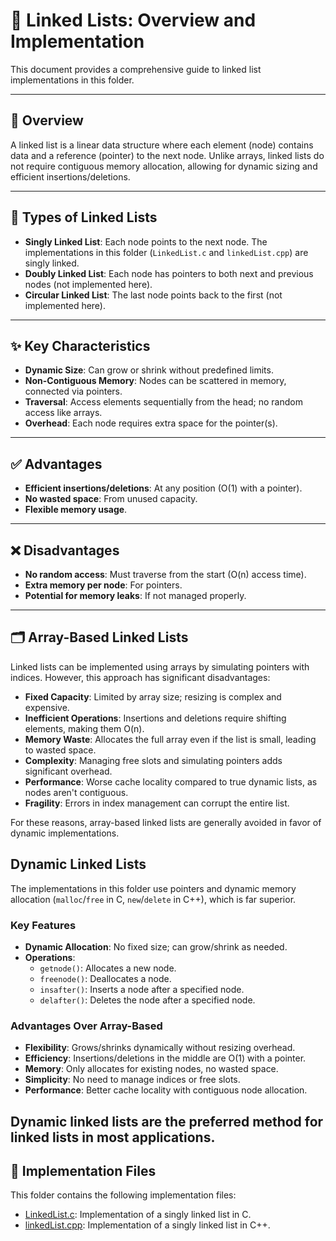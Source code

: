 # 🧩 Linked Lists: Overview and Implementation

This document provides a comprehensive guide to linked list implementations in this folder.

---

## 📖 Overview

A linked list is a linear data structure where each element (node) contains data and a reference (pointer) to the next node. Unlike arrays, linked lists do not require contiguous memory allocation, allowing for dynamic sizing and efficient insertions/deletions.

---

## 🧩 Types of Linked Lists

- **Singly Linked List**: Each node points to the next node. The implementations in this folder (`LinkedList.c` and `linkedList.cpp`) are singly linked.
- **Doubly Linked List**: Each node has pointers to both next and previous nodes (not implemented here).
- **Circular Linked List**: The last node points back to the first (not implemented here).

---

## ✨ Key Characteristics

- **Dynamic Size**: Can grow or shrink without predefined limits.
- **Non-Contiguous Memory**: Nodes can be scattered in memory, connected via pointers.
- **Traversal**: Access elements sequentially from the head; no random access like arrays.
- **Overhead**: Each node requires extra space for the pointer(s).

---

## ✅ Advantages

- **Efficient insertions/deletions**: At any position (O(1) with a pointer).
- **No wasted space**: From unused capacity.
- **Flexible memory usage**.

---

## ❌ Disadvantages

- **No random access**: Must traverse from the start (O(n) access time).
- **Extra memory per node**: For pointers.
- **Potential for memory leaks**: If not managed properly.

---

## 🗂️ Array-Based Linked Lists

Linked lists can be implemented using arrays by simulating pointers with indices. However, this approach has significant disadvantages:

- **Fixed Capacity**: Limited by array size; resizing is complex and expensive.
- **Inefficient Operations**: Insertions and deletions require shifting elements, making them O(n).
- **Memory Waste**: Allocates the full array even if the list is small, leading to wasted space.
- **Complexity**: Managing free slots and simulating pointers adds significant overhead.
- **Performance**: Worse cache locality compared to true dynamic lists, as nodes aren't contiguous.
- **Fragility**: Errors in index management can corrupt the entire list.

For these reasons, array-based linked lists are generally avoided in favor of dynamic implementations.

## Dynamic Linked Lists

The implementations in this folder use pointers and dynamic memory allocation (`malloc`/`free` in C, `new`/`delete` in C++), which is far superior.

### Key Features

- **Dynamic Allocation**: No fixed size; can grow/shrink as needed.
- **Operations**:
  - `getnode()`: Allocates a new node.
  - `freenode()`: Deallocates a node.
  - `insafter()`: Inserts a node after a specified node.
  - `delafter()`: Deletes the node after a specified node.

### Advantages Over Array-Based

- **Flexibility**: Grows/shrinks dynamically without resizing overhead.
- **Efficiency**: Insertions/deletions in the middle are O(1) with a pointer.
- **Memory**: Only allocates for existing nodes, no wasted space.
- **Simplicity**: No need to manage indices or free slots.
- **Performance**: Better cache locality with contiguous node allocation.

Dynamic linked lists are the preferred method for linked lists in most applications.
---

## 📂 Implementation Files

This folder contains the following implementation files:

- [LinkedList.c](./LinkedList.c): Implementation of a singly linked list in C.
- [linkedList.cpp](./linkedList.cpp): Implementation of a singly linked list in C++.